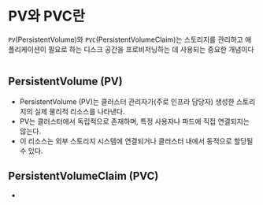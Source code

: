 # PV와 PVC란

`PV`(PersistentVolume)와 `PVC`(PersistentVolumeClaim)는 스토리지를 관리하고 애플리케이션이 필요로 하는 디스크 공간을 프로비저닝하는 데 사용되는 중요한 개념이다



<figure><img src="../../../.gitbook/assets/Screenshot 2024-08-22 at 5.27.08 PM.png" alt=""><figcaption></figcaption></figure>

## PersistentVolume (PV)

* PersistentVolume (PV)는 클러스터 관리자가(주로 인프라 담당자) 생성한 스토리지의 실제 물리적 리소스를 나타낸다.
* PV는 클러스터에서 독립적으로 존재하며, 특정 사용자나 파드에 직접 연결되지는 않는다.
* 이 리소스는 외부 스토리지 시스템에 연결되거나 클러스터 내에서 동적으로 할당될 수 있다.

## PersistentVolumeClaim (PVC)

*

